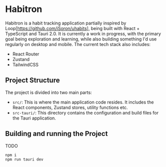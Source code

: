 # Habitron

Habitron is a habit tracking application partially inspired by Loop[https://github.com/iSoron/uhabits], being built with React + TypeScript and Tauri 2.0. It is currently a work in progress, with the primary goal being exploration and learning, while also building something I'd use regularly on desktop and mobile. The current tech stack also includes:

- React Router
- Zustand
- TailwindCSS


## Project Structure

The project is divided into two main parts:

- `src/`: This is where the main application code resides. It includes the React components, Zustand stores, utility functions etc.
- `src-tauri/`: This directory contains the configuration and build files for the Tauri application.

## Building and running the Project

TODO

```sh
npm i
npm run tauri dev
```
